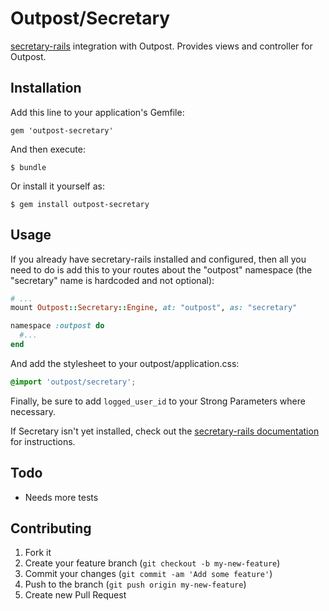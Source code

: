 # Outpost/Secretary

[secretary-rails](http://rubygems.org/gems/secretary-rails) integration with Outpost.
Provides views and controller for Outpost.

## Installation

Add this line to your application's Gemfile:

    gem 'outpost-secretary'

And then execute:

    $ bundle

Or install it yourself as:

    $ gem install outpost-secretary

## Usage

If you already have secretary-rails installed and configured, then all you need to do is add this to your routes about the "outpost" namespace (the "secretary" name is hardcoded and not optional):

```ruby
# ...
mount Outpost::Secretary::Engine, at: "outpost", as: "secretary"

namespace :outpost do
  #...
end
```

And add the stylesheet to your outpost/application.css:

```scss
@import 'outpost/secretary';
```

Finally, be sure to add `logged_user_id` to your Strong Parameters where necessary.

If Secretary isn't yet installed, check out the [secretary-rails documentation](https://github.com/SCPR/secretary-rails) for instructions.

## Todo
* Needs more tests

## Contributing

1. Fork it
2. Create your feature branch (`git checkout -b my-new-feature`)
3. Commit your changes (`git commit -am 'Add some feature'`)
4. Push to the branch (`git push origin my-new-feature`)
5. Create new Pull Request
